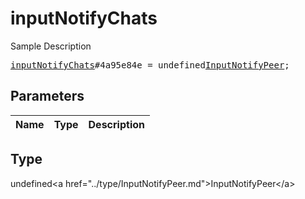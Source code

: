 # inputNotifyChats

Sample Description

<pre>
<a href="../constructor/inputNotifyChats.md">inputNotifyChats</a>#4a95e84e = undefined<a href="../type/InputNotifyPeer.md">InputNotifyPeer</a>;
</pre>

## Parameters

| Name | Type | Description |
|------|:----:|-------------|

## Type

undefined&lt;a href=&#34;../type/InputNotifyPeer.md&#34;&gt;InputNotifyPeer&lt;/a&gt;
